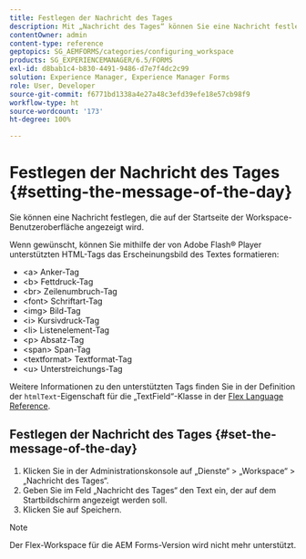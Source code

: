 ```yaml
---
title: Festlegen der Nachricht des Tages
description: Mit „Nachricht des Tages“ können Sie eine Nachricht festlegen, die auf der Startseite der Workspace-Benutzeroberfläche angezeigt wird.
contentOwner: admin
content-type: reference
geptopics: SG_AEMFORMS/categories/configuring_workspace
products: SG_EXPERIENCEMANAGER/6.5/FORMS
exl-id: d8bab1c4-b830-4491-9486-d7e7f4dc2c99
solution: Experience Manager, Experience Manager Forms
role: User, Developer
source-git-commit: f6771bd1338a4e27a48c3efd39efe18e57cb98f9
workflow-type: ht
source-wordcount: '173'
ht-degree: 100%

---
```


# Festlegen der Nachricht des Tages {#setting-the-message-of-the-day}

Sie können eine Nachricht festlegen, die auf der Startseite der Workspace-Benutzeroberfläche angezeigt wird.

Wenn gewünscht, können Sie mithilfe der von Adobe Flash® Player unterstützten HTML-Tags das Erscheinungsbild des Textes formatieren:

* &lt;a> Anker-Tag
* &lt;b> Fettdruck-Tag
* &lt;br> Zeilenumbruch-Tag
* &lt;font> Schriftart-Tag
* &lt;img> Bild-Tag
* &lt;i> Kursivdruck-Tag
* &lt;li> Listenelement-Tag
* &lt;p> Absatz-Tag
* &lt;span> Span-Tag
* &lt;textformat> Textformat-Tag
* &lt;u> Unterstreichungs-Tag

Weitere Informationen zu den unterstützten Tags finden Sie in der Definition der `htmlText`-Eigenschaft für die „TextField“-Klasse in der [Flex Language Reference](https://flex.apache.org/de/).

## Festlegen der Nachricht des Tages {#set-the-message-of-the-day}

1. Klicken Sie in der Administrationskonsole auf „Dienste“ > „Workspace“ > „Nachricht des Tages“.
1. Geben Sie im Feld „Nachricht des Tages“ den Text ein, der auf dem Startbildschirm angezeigt werden soll.
1. Klicken Sie auf Speichern.

>[!NOTE]
>
>Der Flex-Workspace für die AEM Forms-Version wird nicht mehr unterstützt.

